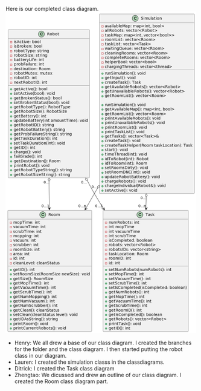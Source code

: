 Here is our completed class diagram.
![Robot Class Diagram](classDiagram.png)

* Henry: We all drew a base of our class diagram. I created the branches for the folder and the class diagram. I then started putting the robot class in our diagram.
* Lauren: I created the simulation classs in the classdiagrams.
* Ditrick: I created the Task class diagram
* Zhengtao: We dicussed and drew an outline of our class diagram. I created the Room class diagram part.
